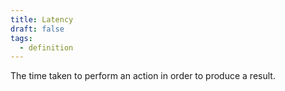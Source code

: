 ```yaml
---
title: Latency
draft: false
tags:
  - definition
---
```

The time taken to perform an action in order to produce a result.